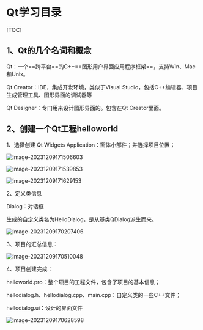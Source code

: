 # Qt学习目录

[TOC]

## 1、Qt的几个名词和概念

Qt：一个==跨平台==的C++==图形用户界面应用程序框架==，支持WIn、Mac和Unix。

Qt Creator：IDE，集成开发环境，类似于Visual Studio，包括C++编辑器、项目生成管理工具、图形界面的调试器等

Qt Designer：专门用来设计图形界面的。包含在Qt Creator里面。



## 2、创建一个Qt工程helloworld

1、选择创建 Qt Widgets Application：窗体小部件；并选择项目位置；

![image-20231209171506603](E:\2笔记\1-Notes\Qt\Qt笔记\图片\image-20231209171506603.png)

![image-20231209171539853](E:\2笔记\1-Notes\Qt\Qt笔记\图片\image-20231209171539853.png)

![image-20231209171629153](E:\2笔记\1-Notes\Qt\Qt笔记\图片\image-20231209171629153.png)



2、定义类信息

Dialog：对话框

生成的自定义类名为HelloDialog，是从基类QDialog派生而来。

![image-20231209170207406](E:\2笔记\1-Notes\Qt\Qt笔记\图片\image-20231209170207406.png)



3、项目的汇总信息：

![image-20231209170510048](E:\2笔记\1-Notes\Qt\Qt笔记\图片\image-20231209170510048.png)



4、项目创建完成：

helloworld.pro：整个项目的工程文件，包含了项目的基本信息；

hellodialog.h、hellodialog.cpp、main.cpp：自定义类的一些C++文件；

hellodialog.ui：设计的界面文件

![image-20231209170628598](E:\2笔记\1-Notes\Qt\Qt笔记\图片\image-20231209170628598.png)